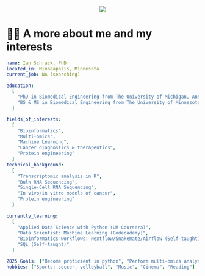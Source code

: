 <p align="center">
  <img src="https://capsule-render.vercel.app/api?text=Hey Everyone!🕹️&animation=fadeIn&type=waving&color=gradient&height=100"/>
</p>

# 👨‍💻 A more about me and my interests

```yaml
name: Ian Schrack, PhD
located_in: Minneapolis, Minnesota
current_job: NA (searching)

education:
  [
    "PhD in Biomedical Engineering from The University of Michigan, Ann Arbor",
    "BS & MS in Biomedical Engineering from The University of Minnesota, Twin Cities",
  ]

fields_of_interests:
  [
    "Bioinformatics",
    "Multi-omics",
    "Machine Learning",
    "Cancer diagnostics & therapeutics",
    "Protein engineering"
  ]
technical_background:
  [
    "Transcriptomic analysis in R", 
    "Bulk RNA Sequencing",
    "Single-Cell RNA Sequencing",
    "In vivo/in vitro models of cancer",
    "Protein engineering"
  ]
  
currently_learning:
  [
    "Applied Data Science with Python (UM Coursera)",
    "Data Scientist: Machine Learning (Codecademy)",
    "Bioinformatics workflows: Nextflow/Snakemate/Airflow (Self-taught)",
    "SQL (Self-taught)"
  ]

2025 Goals: ["Become proficient in python", "Perform multi-omics analysis in python", "Incorporate ML into scRNA workflow (R or Python)"]
hobbies: ["Sports: soccer, volleyball", "Music", "Cinema", "Reading"]
```
